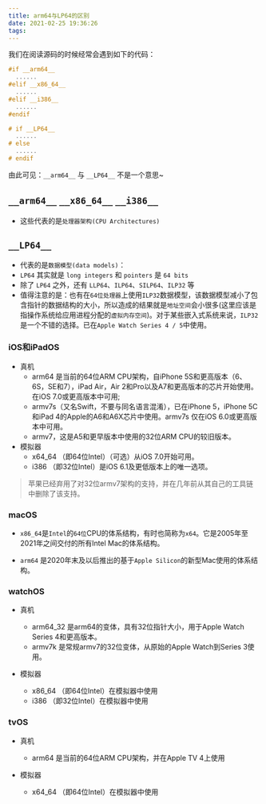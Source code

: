 ```yaml
---
title: arm64与LP64的区别
date: 2021-02-25 19:36:26
tags:
---
```


我们在阅读源码的时候经常会遇到如下的代码：
```c
#if __arm64__
  ......
#elif __x86_64__
  ......
#elif __i386__
  ......
#endif
```

```c
# if __LP64__
  ......
# else
  ......
# endif
```

由此可见：`__arm64__` 与 `__LP64__` 不是一个意思~


## `__arm64__` `__x86_64__` `__i386__`

- 这些代表的是`处理器架构(CPU Architectures)`

## `__LP64__`

- 代表的是`数据模型(data models)`：
- `LP64` 其实就是 `long integers` 和 `pointers` 是 `64 bits`
- 除了 `LP64` 之外，还有 `LLP64`、`ILP64`、`SILP64`、`ILP32` 等
- 值得注意的是：也有在`64位处理器`上使用`ILP32`数据模型，该数据模型减小了包含指针的数据结构的大小，所以造成的结果就是`地址空间`会小很多(这里应该是指操作系统给应用进程分配的`虚拟内存空间`)。对于某些嵌入式系统来说，`ILP32` 是一个不错的选择。已在`Apple Watch Series 4 / 5`中使用。

### iOS和iPadOS
- 真机
  - arm64 是当前的64位ARM CPU架构，自iPhone 5S和更高版本（6、6S，SE和7），iPad Air，Air 2和Pro以及A7和更高版本的芯片开始使用。在iOS 7.0或更高版本中可用;
  - armv7s（又名Swift，不要与同名语言混淆），已在iPhone 5，iPhone 5C和iPad 4的Apple的A6和A6X芯片中使用。armv7s 仅在iOS 6.0或更高版本中可用。
  - armv7，这是A5和更早版本中使用的32位ARM CPU的较旧版本。
- 模拟器
  - x64_64 （即64位Intel）（可选）从iOS 7.0开始可用。
  - i386 （即32位Intel）是iOS 6.1及更低版本上的唯一选项。

> 苹果已经弃用了对32位armv7架构的支持，并在几年前从其自己的工具链中删除了该支持。

### macOS

- `x86_64`是`Intel`的`64位`CPU的体系结构，有时也简称为`x64`。它是2005年至2021年之间交付的所有Intel Mac的体系结构。

- `arm64` 是2020年末及以后推出的基于`Apple Silicon`的新型Mac使用的体系结构。


### watchOS

- 真机
  - arm64_32 是arm64的变体，具有32位指针大小，用于Apple Watch Series 4和更高版本。
  - armv7k 是常规armv7的32位变体，从原始的Apple Watch到Series 3使用。

- 模拟器
  - x86_64 （即64位Intel）在模拟器中使用
  - i386 （即32位Intel）在模拟器中使用


### tvOS

- 真机
  - arm64 是当前的64位ARM CPU架构，并在Apple TV 4上使用

- 模拟器
  - x64_64 （即64位Intel）在模拟器中使用


